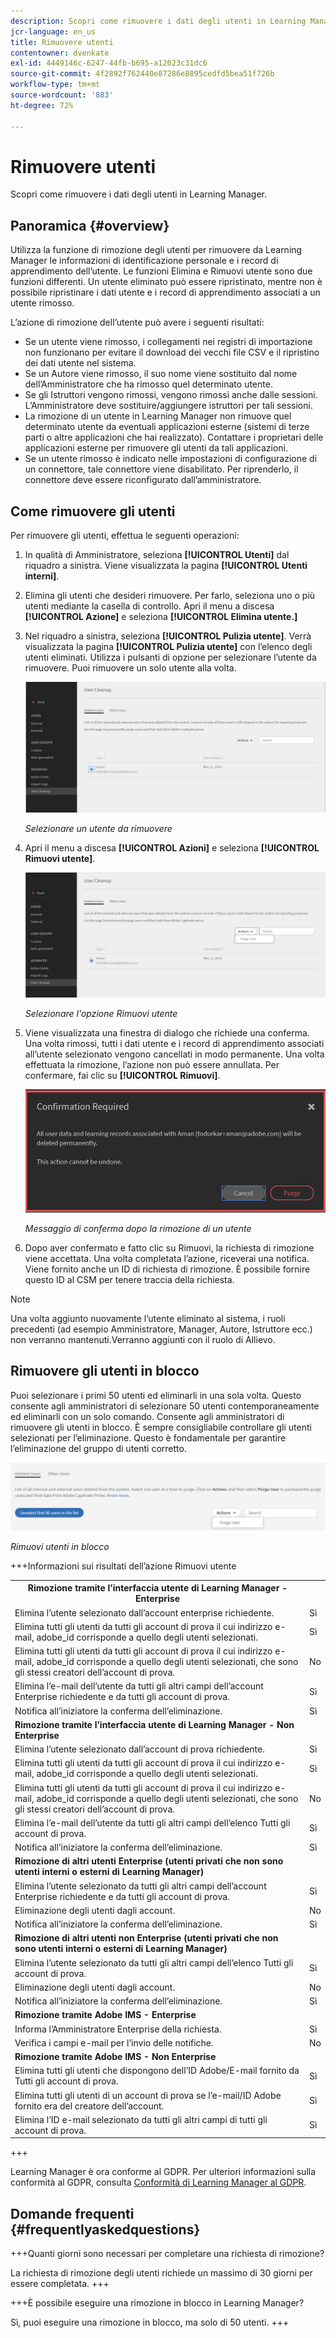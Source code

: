 ```yaml
---
description: Scopri come rimuovere i dati degli utenti in Learning Manager.
jcr-language: en_us
title: Rimuovere utenti
contentowner: dvenkate
exl-id: 4449146c-6247-44fb-b695-a12023c31dc6
source-git-commit: 4f2892f762440e87286e8895cedfd5bea51f726b
workflow-type: tm+mt
source-wordcount: '883'
ht-degree: 72%

---
```


# Rimuovere utenti

Scopri come rimuovere i dati degli utenti in Learning Manager.

## Panoramica {#overview}

Utilizza la funzione di rimozione degli utenti per rimuovere da Learning Manager le informazioni di identificazione personale e i record di apprendimento dell’utente. Le funzioni Elimina e Rimuovi utente sono due funzioni differenti. Un utente eliminato può essere ripristinato, mentre non è possibile ripristinare i dati utente e i record di apprendimento associati a un utente rimosso.

L’azione di rimozione dell’utente può avere i seguenti risultati:

* Se un utente viene rimosso, i collegamenti nei registri di importazione non funzionano per evitare il download dei vecchi file CSV e il ripristino dei dati utente nel sistema.
* Se un Autore viene rimosso, il suo nome viene sostituito dal nome dell’Amministratore che ha rimosso quel determinato utente.
* Se gli Istruttori vengono rimossi, vengono rimossi anche dalle sessioni. L’Amministratore deve sostituire/aggiungere istruttori per tali sessioni.
* La rimozione di un utente in Learning Manager non rimuove quel determinato utente da eventuali applicazioni esterne (sistemi di terze parti o altre applicazioni che hai realizzato). Contattare i proprietari delle applicazioni esterne per rimuovere gli utenti da tali applicazioni.
* Se un utente rimosso è indicato nelle impostazioni di configurazione di un connettore, tale connettore viene disabilitato. Per riprenderlo, il connettore deve essere riconfigurato dall’amministratore.

<!---### Manage users

In this training, you will learn how to assign and remove roles, send a welcome email, and delete and purge users. 

[![button](assets/launch-training-button.png)](https://learningmanager.adobe.com/app/learner?accountId=98632&sdid=4X3B8VJ2&mv=display&mv2=display#/course/7555586)

If you're unable to launch the training, write to <almacademy@adobe.com>.-->

## Come rimuovere gli utenti

Per rimuovere gli utenti, effettua le seguenti operazioni:

1. In qualità di Amministratore, seleziona **[!UICONTROL Utenti]** dal riquadro a sinistra. Viene visualizzata la pagina **[!UICONTROL Utenti interni]**.
1. Elimina gli utenti che desideri rimuovere. Per farlo, seleziona uno o più utenti mediante la casella di controllo. Apri il menu a discesa **[!UICONTROL Azione]** e seleziona **[!UICONTROL Elimina utente.]**
1. Nel riquadro a sinistra, seleziona **[!UICONTROL Pulizia utente]**. Verrà visualizzata la pagina **[!UICONTROL Pulizia utente]** con l’elenco degli utenti eliminati. Utilizza i pulsanti di opzione per selezionare l’utente da rimuovere. Puoi rimuovere un solo utente alla volta.

   ![](assets/purge-1.png)

   *Selezionare un utente da rimuovere*

1. Apri il menu a discesa **[!UICONTROL Azioni]** e seleziona **[!UICONTROL Rimuovi utente]**.

   ![](assets/purge-2.png)

   *Selezionare l&#39;opzione Rimuovi utente*

1. Viene visualizzata una finestra di dialogo che richiede una conferma. Una volta rimossi, tutti i dati utente e i record di apprendimento associati all’utente selezionato vengono cancellati in modo permanente. Una volta effettuata la rimozione, l’azione non può essere annullata. Per confermare, fai clic su **[!UICONTROL Rimuovi]**.

   ![](assets/purge-3.png)

   *Messaggio di conferma dopo la rimozione di un utente*

1. Dopo aver confermato e fatto clic su Rimuovi, la richiesta di rimozione viene accettata. Una volta completata l’azione, riceverai una notifica. Viene fornito anche un ID di richiesta di rimozione. È possibile fornire questo ID al CSM per tenere traccia della richiesta.

>[!NOTE]
>
>Una volta aggiunto nuovamente l’utente eliminato al sistema, i ruoli precedenti (ad esempio Amministratore, Manager, Autore, Istruttore ecc.) non verranno mantenuti.Verranno aggiunti con il ruolo di Allievo.

## Rimuovere gli utenti in blocco

Puoi selezionare i primi 50 utenti ed eliminarli in una sola volta. Questo consente agli amministratori di selezionare 50 utenti contemporaneamente ed eliminarli con un solo comando. Consente agli amministratori di rimuovere gli utenti in blocco. È sempre consigliabile controllare gli utenti selezionati per l’eliminazione. Questo è fondamentale per garantire l’eliminazione del gruppo di utenti corretto.

![](assets/bulk-purge-users.png)

*Rimuovi utenti in blocco*

+++Informazioni sui risultati dell’azione Rimuovi utente

<table>
 <tbody>
  <tr>
   <th><strong>Rimozione tramite l’interfaccia utente di Learning Manager - Enterprise</strong></th>
   <th> </th>
  </tr>
  <tr>
   <td>Elimina l’utente selezionato dall’account enterprise richiedente.<br></td>
   <td>Sì</td>
  </tr>
  <tr>
   <td>Elimina tutti gli utenti da tutti gli account di prova il cui indirizzo e-mail, adobe_id corrisponde a quello degli utenti selezionati.</td>
   <td>Sì</td>
  </tr>
  <tr>
   <td>Elimina tutti gli utenti da tutti gli account di prova il cui indirizzo e-mail, adobe_id corrisponde a quello degli utenti selezionati, che sono gli stessi creatori dell’account di prova.</td>
   <td>No</td>
  </tr>
  <tr>
   <td>Elimina l’e-mail dell’utente da tutti gli altri campi dell’account Enterprise richiedente e da tutti gli account di prova.</td>
   <td>Sì</td>
  </tr>
  <tr>
   <td>Notifica all’iniziatore la conferma dell’eliminazione.</td>
   <td>Sì</td>
  </tr>
  <tr>
   <td><strong>Rimozione tramite l’interfaccia utente di Learning Manager - Non Enterprise</strong></td>
   <td> </td>
  </tr>
  <tr>
   <td>Elimina l’utente selezionato dall’account di prova richiedente.</td>
   <td>Sì</td>
  </tr>
  <tr>
   <td>Elimina tutti gli utenti da tutti gli account di prova il cui indirizzo e-mail, adobe_id corrisponde a quello degli utenti selezionati.</td>
   <td>Sì</td>
  </tr>
  <tr>
   <td>Elimina tutti gli utenti da tutti gli account di prova il cui indirizzo e-mail, adobe_id corrisponde a quello degli utenti selezionati, che sono gli stessi creatori dell’account di prova.</td>
   <td>No</td>
  </tr>
  <tr>
   <td>Elimina l’e-mail dell’utente da tutti gli altri campi dell’elenco Tutti gli account di prova.</td>
   <td>Sì</td>
  </tr>
  <tr>
   <td>Notifica all’iniziatore la conferma dell’eliminazione.</td>
   <td>Sì</td>
  </tr>
  <tr>
   <td><strong>Rimozione di altri utenti Enterprise (utenti privati che non sono utenti interni o esterni di Learning Manager)</strong></td>
   <td> </td>
  </tr>
  <tr>
   <td>Elimina l’utente selezionato da tutti gli altri campi dell’account Enterprise richiedente e da tutti gli account di prova.</td>
   <td>Sì</td>
  </tr>
  <tr>
   <td>Eliminazione degli utenti dagli account.</td>
   <td>No</td>
  </tr>
  <tr>
   <td>Notifica all’iniziatore la conferma dell’eliminazione. </td>
   <td>Sì</td>
  </tr>
  <tr>
   <td><strong>Rimozione</strong> <strong>di altri utenti non Enterprise (utenti privati che non sono utenti interni o esterni di Learning Manager)</strong></td>
   <td> </td>
  </tr>
  <tr>
   <td>Elimina l’utente selezionato da tutti gli altri campi dell’elenco Tutti gli account di prova.</td>
   <td>Sì</td>
  </tr>
  <tr>
   <td>Eliminazione degli utenti dagli account.</td>
   <td>No</td>
  </tr>
  <tr>
   <td>Notifica all’iniziatore la conferma dell’eliminazione.</td>
   <td>Sì</td>
  </tr>
  <tr>
   <td><strong>Rimozione tramite Adobe IMS - Enterprise</strong></td>
   <td> </td>
  </tr>
  <tr>
   <td>Informa l’Amministratore Enterprise della richiesta.</td>
   <td>Sì</td>
  </tr>
  <tr>
   <td>Verifica i campi e-mail per l’invio delle notifiche.</td>
   <td>No</td>
  </tr>
  <tr>
   <td><strong>Rimozione tramite Adobe IMS - Non Enterprise</strong></td>
   <td> </td>
  </tr>
  <tr>
   <td>Elimina tutti gli utenti che dispongono dell’ID Adobe/E-mail fornito da Tutti gli account di prova.</td>
   <td>Sì</td>
  </tr>
  <tr>
   <td>Elimina tutti gli utenti di un account di prova se l’e-mail/ID Adobe fornito era del creatore dell’account.</td>
   <td>Sì</td>
  </tr>
  <tr>
   <td>Elimina l’ID e-mail selezionato da tutti gli altri campi di tutti gli account di prova.</td>
   <td>Sì</td>
  </tr>
 </tbody>
</table>

+++

Learning Manager è ora conforme al GDPR. Per ulteriori informazioni sulla conformità al GDPR, consulta [Conformità di Learning Manager al GDPR](../../kb/prime-gdpr.md).

## Domande frequenti {#frequentlyaskedquestions}

+++Quanti giorni sono necessari per completare una richiesta di rimozione?

La richiesta di rimozione degli utenti richiede un massimo di 30 giorni per essere completata.
+++

+++È possibile eseguire una rimozione in blocco in Learning Manager?

Sì, puoi eseguire una rimozione in blocco, ma solo di 50 utenti.
+++
